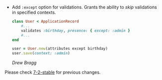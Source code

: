 *   Add `:except` option for validations. Grants the ability to _skip_ validations in specified contexts.

    ```ruby
    class User < ApplicationRecord
        #...
        validates :birthday, presence: { except: :admin }
        #...
    end

    user = User.new(attributes except birthday)
    user.save(context: :admin)
    ```

    *Drew Bragg*

Please check [7-2-stable](https://github.com/rails/rails/blob/7-2-stable/activemodel/CHANGELOG.md) for previous changes.
